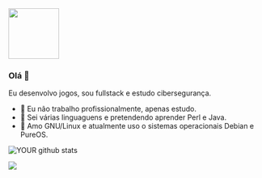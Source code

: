<img src="https://avatars.githubusercontent.com/u/82615245?s=400&u=74dbb76ad49845708b8b8f72affde26f219efd14&v=4" width="100">

### Olá 👋
Eu desenvolvo jogos, sou fullstack e estudo cibersegurança.
- 🔭 Eu não trabalho profissionalmente, apenas estudo.
- 🌱 Sei várias linguaguens e pretendendo aprender Perl e Java.
- 🐧 Amo GNU/Linux e atualmente uso o sistemas operacionais Debian e PureOS.

![YOUR github stats](https://github-readme-stats.vercel.app/api?username=ryanricharlison)

[<img src = "https://img.shields.io/badge/instagram-%23E4405F.svg?&style=for-the-badge&logo=instagram&logoColor=white">](https://www.instagram.com/_ryanricharlison/)
